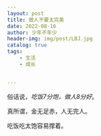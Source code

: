 ```yaml
---
layout: post
title: 做人不要太完美
date: 2022-08-16
author: 少年不年少
header-img: img/post/LBJ.jpg
catalog: true
tags:
    - 生活
    - 成长


---
```



俗话说，*吃饭7分饱，做人8分好*。

真所谓，金无足赤，人无完人。

吃饭吃太饱容易撑着。





